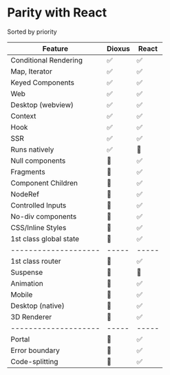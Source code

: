 # Parity with React

Sorted by priority

| Feature                | Dioxus | React |
| ---------------------- | ------ | ----- |
| Conditional Rendering  | ✅     | ✅    |
| Map, Iterator          | ✅     | ✅    |
| Keyed Components       | ✅     | ✅    |
| Web                    | ✅     | ✅    |
| Desktop (webview)      | ✅     | ✅    |
| Context                | ✅     | ✅    |
| Hook                   | ✅     | ✅    |
| SSR                    | ✅     | ✅    |
| Runs natively          | ✅     | 👀    |
| Null components        | 👀     | ✅    |
| Fragments              | 👀     | ✅    |
| Component Children     | 👀     | ✅    |
| NodeRef                | 👀     | ✅    |
| Controlled Inputs      | 👀     | ✅    |
| No-div components      | 👀     | ✅    |
| CSS/Inline Styles      | 👀     | ✅    |
| 1st class global state | 👀     | ✅    |
| --------------------   | -----  | ----- |
| 1st class router       | 👀     | ✅    |
| Suspense               | 👀     | 👀    |
| Animation              | 👀     | ✅    |
| Mobile                 | 👀     | ✅    |
| Desktop (native)       | 👀     | ✅    |
| 3D Renderer            | 👀     | ✅    |
| --------------------   | -----  | ----- |
| Portal                 | 👀     | ✅    |
| Error boundary         | 👀     | ✅    |
| Code-splitting         | 👀     | ✅    |

